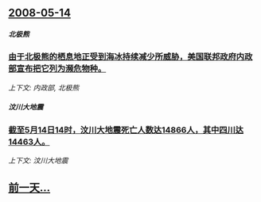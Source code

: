## [2008-05-14](/news/2008/05/14/index.md)

##### 北极熊
### [由于北极熊的栖息地正受到海冰持续减少所威胁，美国联邦政府内政部宣布把它列为濒危物种。](/news/2008/05/14/由于北极熊的栖息地正受到海冰持续减少所威胁-美国联邦政府内政部宣布把它列为濒危物种.md)
_上下文: 内政部, 北极熊_

##### 汶川大地震
### [截至5月14日14时，汶川大地震死亡人数达14866人，其中四川达14463人。](/news/2008/05/14/截至5月14日14时-汶川大地震死亡人数达14866人-其中四川达14463人.md)
_上下文: 汶川大地震_

## [前一天...](/news/2008/05/13/index.md)

